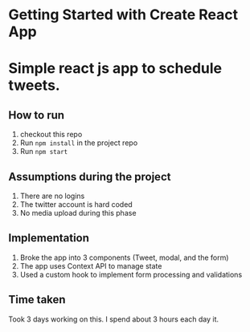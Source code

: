 # Getting Started with Create React App
# Simple react js app to schedule tweets.

## How to run
1. checkout this repo
2. Run ```npm install``` in the project repo
3. Run ```npm start```

## Assumptions during the project
1. There are no logins
2. The twitter account is hard coded
3.  No media upload during this phase

## Implementation
1. Broke the app into 3 components (Tweet, modal, and the form)
2. The app uses Context API to manage state
3. Used a custom hook to implement form processing and validations

## Time taken
Took 3 days working on this. I spend about 3 hours each day it.
